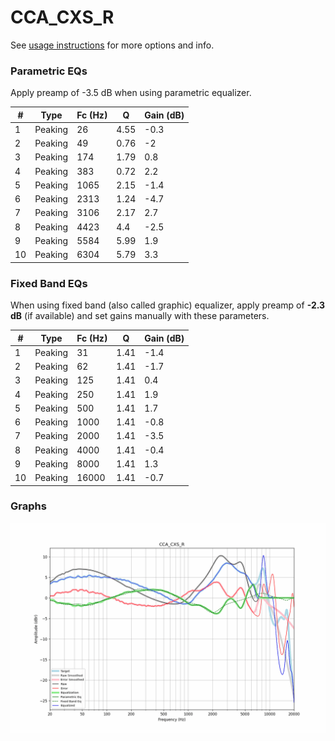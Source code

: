 # CCA_CXS_R
See [usage instructions](https://github.com/jaakkopasanen/AutoEq#usage) for more options and info.

### Parametric EQs
Apply preamp of -3.5 dB when using parametric equalizer.

|   # | Type    |   Fc (Hz) |    Q |   Gain (dB) |
|-----|---------|-----------|------|-------------|
|   1 | Peaking |        26 | 4.55 |        -0.3 |
|   2 | Peaking |        49 | 0.76 |        -2   |
|   3 | Peaking |       174 | 1.79 |         0.8 |
|   4 | Peaking |       383 | 0.72 |         2.2 |
|   5 | Peaking |      1065 | 2.15 |        -1.4 |
|   6 | Peaking |      2313 | 1.24 |        -4.7 |
|   7 | Peaking |      3106 | 2.17 |         2.7 |
|   8 | Peaking |      4423 | 4.4  |        -2.5 |
|   9 | Peaking |      5584 | 5.99 |         1.9 |
|  10 | Peaking |      6304 | 5.79 |         3.3 |

### Fixed Band EQs
When using fixed band (also called graphic) equalizer, apply preamp of **-2.3 dB** (if available) and set gains manually with these parameters.

|   # | Type    |   Fc (Hz) |    Q |   Gain (dB) |
|-----|---------|-----------|------|-------------|
|   1 | Peaking |        31 | 1.41 |        -1.4 |
|   2 | Peaking |        62 | 1.41 |        -1.7 |
|   3 | Peaking |       125 | 1.41 |         0.4 |
|   4 | Peaking |       250 | 1.41 |         1.9 |
|   5 | Peaking |       500 | 1.41 |         1.7 |
|   6 | Peaking |      1000 | 1.41 |        -0.8 |
|   7 | Peaking |      2000 | 1.41 |        -3.5 |
|   8 | Peaking |      4000 | 1.41 |        -0.4 |
|   9 | Peaking |      8000 | 1.41 |         1.3 |
|  10 | Peaking |     16000 | 1.41 |        -0.7 |

### Graphs
![](./CCA_CXS_R.png)
